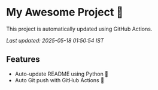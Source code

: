 # My Awesome Project 🚀

This project is automatically updated using GitHub Actions.

_Last updated: 2025-05-18 01:50:54 IST_

## Features
- Auto-update README using Python 🐍
- Auto Git push with GitHub Actions 🤖
